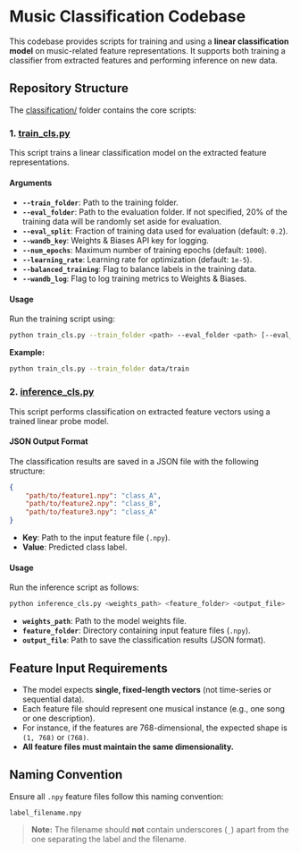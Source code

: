 # **Music Classification Codebase**
This codebase provides scripts for training and using a **linear classification model** on music-related feature representations. It supports both training a classifier from extracted features and performing inference on new data.

## **Repository Structure**  
The [classification/](https://github.com/sanderwood/clamp3/tree/main/classification) folder contains the core scripts:

### **1. [train_cls.py](https://github.com/sanderwood/clamp3/blob/main/classification/train_cls.py)**
This script trains a linear classification model on the extracted feature representations.

#### **Arguments**
- **`--train_folder`**: Path to the training folder.
- **`--eval_folder`**: Path to the evaluation folder. If not specified, 20% of the training data will be randomly set aside for evaluation.
- **`--eval_split`**: Fraction of training data used for evaluation (default: `0.2`).
- **`--wandb_key`**: Weights & Biases API key for logging.
- **`--num_epochs`**: Maximum number of training epochs (default: `1000`).
- **`--learning_rate`**: Learning rate for optimization (default: `1e-5`).
- **`--balanced_training`**: Flag to balance labels in the training data.
- **`--wandb_log`**: Flag to log training metrics to Weights & Biases.

#### **Usage**  
Run the training script using:
```bash
python train_cls.py --train_folder <path> --eval_folder <path> [--eval_split <float>] [--num_epochs <int>] [--learning_rate <float>] [--balanced_training] [--wandb_log]
```
**Example:**
```bash
python train_cls.py --train_folder data/train
```

### **2. [inference_cls.py](https://github.com/sanderwood/clamp3/blob/main/classification/inference_cls.py)**
This script performs classification on extracted feature vectors using a trained linear probe model.

#### **JSON Output Format**  
The classification results are saved in a JSON file with the following structure:
```json
{
    "path/to/feature1.npy": "class_A",
    "path/to/feature2.npy": "class_B",
    "path/to/feature3.npy": "class_A"
}
```
- **Key**: Path to the input feature file (`.npy`).
- **Value**: Predicted class label.

#### **Usage**  
Run the inference script as follows:
```bash
python inference_cls.py <weights_path> <feature_folder> <output_file>
```
- **`weights_path`**: Path to the model weights file.
- **`feature_folder`**: Directory containing input feature files (`.npy`).
- **`output_file`**: Path to save the classification results (JSON format).

## **Feature Input Requirements**  
- The model expects **single, fixed-length vectors** (not time-series or sequential data).
- Each feature file should represent one musical instance (e.g., one song or one description).
- For instance, if the features are 768-dimensional, the expected shape is `(1, 768)` or `(768)`.  
- **All feature files must maintain the same dimensionality.**

## **Naming Convention**  
Ensure all `.npy` feature files follow this naming convention:
```
label_filename.npy
```
> **Note:** The filename should **not** contain underscores (`_`) apart from the one separating the label and the filename.